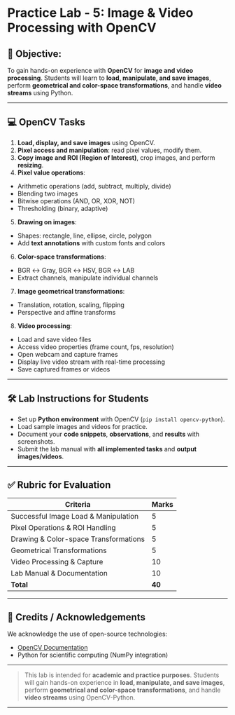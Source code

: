 # Practice Lab - 5: Image & Video Processing with OpenCV

## 🎯 **Objective:**

To gain hands-on experience with **OpenCV** for **image and video processing**. Students will learn to **load, manipulate, and save images**, perform **geometrical and color-space transformations**, and handle **video streams** using Python.

---

## 💻 OpenCV Tasks

1. **Load, display, and save images** using OpenCV.
2. **Pixel access and manipulation**: read pixel values, modify them.
3. **Copy image and ROI (Region of Interest)**, crop images, and perform **resizing**.
4. **Pixel value operations**:
  * Arithmetic operations (add, subtract, multiply, divide)
  * Blending two images
  * Bitwise operations (AND, OR, XOR, NOT)
  * Thresholding (binary, adaptive)
5. **Drawing on images**:
  * Shapes: rectangle, line, ellipse, circle, polygon
  * Add **text annotations** with custom fonts and colors
6. **Color-space transformations**:
  * BGR ↔ Gray, BGR ↔ HSV, BGR ↔ LAB
  * Extract channels, manipulate individual channels
7. **Image geometrical transformations**:
  * Translation, rotation, scaling, flipping
  * Perspective and affine transforms
8. **Video processing**:
  * Load and save video files
  * Access video properties (frame count, fps, resolution)
  * Open webcam and capture frames
  * Display live video stream with real-time processing
  * Save captured frames or videos

---

## 🛠️ **Lab Instructions for Students**

* Set up **Python environment** with OpenCV (`pip install opencv-python`).
* Load sample images and videos for practice.
* Document your **code snippets**, **observations**, and **results** with screenshots.
* Submit the lab manual with **all implemented tasks** and **output images/videos**.

---

## ✅ **Rubric for Evaluation**

| Criteria                              | Marks  |
| ------------------------------------- | ------ |
| Successful Image Load & Manipulation  | 5      |
| Pixel Operations & ROI Handling       | 5      |
| Drawing & Color-space Transformations | 5      |
| Geometrical Transformations           | 5      |
| Video Processing & Capture            | 10     |
| Lab Manual & Documentation            | 10     |
| **Total**                             | **40** |

---

## 🙏 **Credits / Acknowledgements**

We acknowledge the use of open-source technologies:

* [OpenCV Documentation](https://opencv.org/)
* Python for scientific computing (NumPy integration)

---

> This lab is intended for **academic and practice purposes**. Students will gain hands-on experience in **load, manipulate, and save images**, perform **geometrical and color-space transformations**, and handle **video streams** using OpenCV-Python.

---